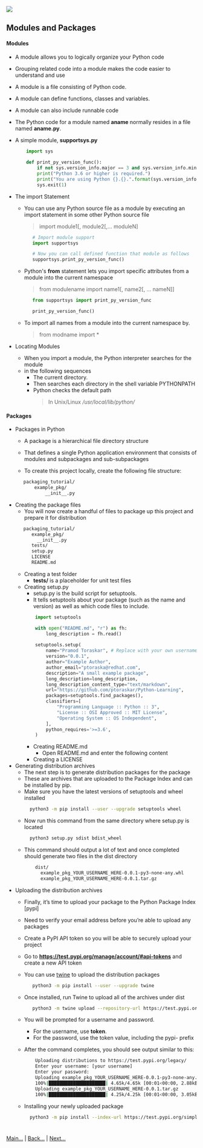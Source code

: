  
![](https://www.python.org/static/img/python-logo.png)

## Modules and Packages

#### Modules
 - A module allows you to logically organize your Python code
 - Grouping related code into a module makes the code easier to understand and use
 - A module is a file consisting of Python code. 
 - A module can define functions, classes and variables. 
 - A module can also include runnable code 
 - The Python code for a module named **aname** normally resides in a file named **aname.py**. 
 - A simple module, **supportsys.py**  
   
   ```python
       import sys
    
       def print_py_version_func():
           if not sys.version_info.major == 3 and sys.version_info.minor >= 6:
           print("Python 3.6 or higher is required.")
           print("You are using Python {}.{}.".format(sys.version_info.major, sys.version_info.minor))
           sys.exit(1)
    ```
 
 - The import Statement
   - You can use any Python source file as a module by executing an import statement in some other Python source file
     > import module1[, module2[,... moduleN]
   
     ```python
        # Import module support
        import supportsys

        # Now you can call defined function that module as follows
        supportsys.print_py_version_func()
     ```
   - Python's **from** statement lets you import specific attributes from a module into the current namespace
     > from modulename import name1[, name2[, ... nameN]]
     ```python
        from supportsys import print_py_version_func

        print_py_version_func()
     ```
   - To import all names from a module into the current namespace by.
     > from modname import *
     
 - Locating Modules  
    - When you import a module, the Python interpreter searches for the module 
    - in the following sequences
        - The current directory.
        - Then searches each directory in the shell variable PYTHONPATH
        - Python checks the default path
            > In Unix/Linux */usr/local/lib/python/*
 
#### Packages
  - Packages in Python
    - A package is a hierarchical file directory structure 
    - That defines a single Python application environment that consists of modules and subpackages and sub-subpackages
    
    - To create this project locally, create the following file structure:
    ```html
       packaging_tutorial/
           example_pkg/
               __init__.py
    ```
 - Creating the package files
    - You will now create a handful of files to package up this project and prepare it for distribution
    ```html
       packaging_tutorial/
          example_pkg/
            __init__.py
          tests/
          setup.py
          LICENSE
          README.md
    ```
    - Creating a test folder
        - **tests/** is a placeholder for unit test files
    - Creating setup.py
        - setup.py is the build script for setuptools. 
        - It tells setuptools about your package (such as the name and version) as well as which code files to include.
        ```python
            import setuptools
    
            with open("README.md", "r") as fh:
                long_description = fh.read()
            
            setuptools.setup(
                name="Pramod Toraskar", # Replace with your own username
                version="0.0.1",
                author="Example Author",
                author_email="ptoraska@redhat.com",
                description="A small example package",
                long_description=long_description,
                long_description_content_type="text/markdown",
                url="https://github.com/ptoraskar/Python-Learning",
                packages=setuptools.find_packages(),
                classifiers=[
                    "Programming Language :: Python :: 3",
                    "License :: OSI Approved :: MIT License",
                    "Operating System :: OS Independent",
                ],
                python_requires='>=3.6',
            )
        ```
        - Creating README.md
            - Open README.md and enter the following content
        - Creating a LICENSE        
 - Generating distribution archives
    - The next step is to generate distribution packages for the package
    - These are archives that are uploaded to the Package Index and can be installed by pip.
    - Make sure you have the latest versions of setuptools and wheel installed
        ```bash
          python3 -m pip install --user --upgrade setuptools wheel
        ```
    - Now run this command from the same directory where setup.py is located
        ```bash
          python3 setup.py sdist bdist_wheel
        ```
    - This command should output a lot of text and once completed should generate two files in the dist directory
        ```html
            dist/
              example_pkg_YOUR_USERNAME_HERE-0.0.1-py3-none-any.whl
              example_pkg_YOUR_USERNAME_HERE-0.0.1.tar.gz
        ```
 - Uploading the distribution archives
    - Finally, it’s time to upload your package to the Python Package Index [pypi]
    - Need to verify your email address before you’re able to upload any packages
    - Create a PyPI API token so you will be able to securely upload your project
    - Go to **https://test.pypi.org/manage/account/#api-tokens** and create a new API token
    - You can use [twine](https://packaging.python.org/key_projects/#twine) to upload the distribution packages
        ```bash
           python3 -m pip install --user --upgrade twine
        ```
    - Once installed, run Twine to upload all of the archives under dist
        ```bash
           python3 -m twine upload --repository-url https://test.pypi.org/legacy/ dist/*
        ```
    - You will be prompted for a username and password. 
        - For the username, use __token__. 
        - For the password, use the token value, including the pypi- prefix    

    - After the command completes, you should see output similar to this:
        ```bash
            Uploading distributions to https://test.pypi.org/legacy/
            Enter your username: [your username]
            Enter your password:
            Uploading example_pkg_YOUR_USERNAME_HERE-0.0.1-py3-none-any.whl
            100%|█████████████████████| 4.65k/4.65k [00:01<00:00, 2.88kB/s]
            Uploading example_pkg_YOUR_USERNAME_HERE-0.0.1.tar.gz
            100%|█████████████████████| 4.25k/4.25k [00:01<00:00, 3.05kB/s]
        ```
    - Installing your newly uploaded package
        ```bash
          python3 -m pip install --index-url https://test.pypi.org/simple/ --no-deps example-pkg-YOUR-USERNAME-HERE
        ```        
# 
[Main...](https://github.com/ptoraskar/Python-Learning/blob/master/README.md) | [Back...](/Module-3/7_Object_Oriented_Concepts.md) | [Next...](/Module-3/9_Package_Installation_Ways_and_Import.md)  
